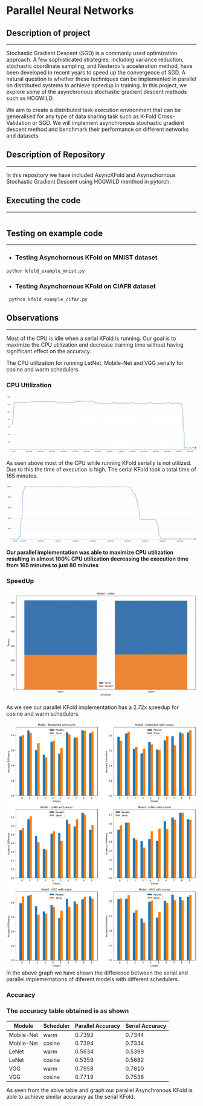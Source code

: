 # Parallel Neural Networks

## Description of project
---

Stochastic Gradient Descent (SGD) is a commonly used optimization approach. A few
sophisticated strategies, including variance reduction, stochastic coordinate sampling, and
Nesterov's acceleration method, have been developed in recent years to speed up the
convergence of SGD. A natural question is whether these techniques can be implemented in
parallel on distributed systems to achieve speedup in training.
In this project, we explore some of the asynchronous stochastic gradient descent methods
such as HOGWILD. 

We aim to create a distributed task execution
environment that can be generalised for any type of data sharing task such as K-Fold
Cross-Validation or SGD. We will implement asynchronous stochastic gradient descent
method and benchmark their performance on different networks and datasets

## Description of Repository
---

In this repository we have included AsyncKFold and Asynschornous Stochastic Gradient Descent using HOGWILD menthod in pytorch. 


## Executing the code
---

```

```

## Testing on example code
---
- ### Testing Asynchornous KFold on MNIST dataset

```
python kfold_example_mnist.py 
```

 - ### Testing Asynchornous KFold on CIAFR dataset
```
 python kfold_example_cifar.py
 ```

## Observations 
---
 Most of the CPU is idle when a serial KFold is running. Our goal is to maximize the CPU utilization and decrease training time without having significant effect on the accuracy.

The CPU utilization for running LetNet, Mobile-Net and VGG serially for cosine and warm schedulers.

### CPU Utilization

![Serial CPU utilization](./asset/CPU-Usage-Non-Parallel.png)

As seen above most of the CPU while running KFold serially is not utilized. Due to this the time of execution is high.
The serial KFold took a total time of 165 minutes.


![Parallel CPU utilization](./asset/CPU-Usage-Parallel.png)

<b> Our parallel implementation was able to maximize CPU utilization resulting in almost 100% CPU utilization decreasing the execution time from 165 minutes to just 80 minutes </b>



### SpeedUp

![LeNet Speedup Graph](./asset/lenet-speedup.png)

As we see our parallel KFold implementation has a 2.72x speedup for cosine and warm schedulers.


<img src="./asset/class-accuracies.png" width="800px" height ="650px"  >
In the above graph we have shown the difference between the serial and parallel implementations of diferent models with different schedulers. 


### Accuracy

### The accuracy table obtained is as shown

| Module | Scheduler | Parallel Accuracy | Serial Accuracy |
--- | --- | --- | --- 
 | Mobile-Net | warm  | 0.7393 | 0.7344
 | Mobile-Net | cosine | 0.7394 | 0.7334
 | LeNet | warm| 0.5634 | 0.5399
 | LeNet | cosine | 0.5359 | 0.5682
 | VGG | warm | 0.7958 | 0.7810
 | VGG | cosine | 0.7719 | 0.7538

 As seen from the abive table and graph our parallel Asynchronous KFold is able to achieve similar accuracy as the serial KFold.


 

